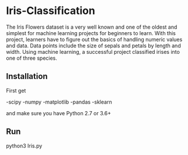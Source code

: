 # Iris-Classification

The Iris Flowers dataset is a very well known and one of the oldest and simplest for machine learning projects for beginners to learn. With this project, learners have to figure out the basics of handling numeric values and data. Data points include the size of sepals and petals by length and width. Using machine learning, a successful project classified irises into one of three species.

## Installation

First get

-scipy
-numpy
-matplotlib
-pandas
-sklearn

and make sure you have Python 2.7 or 3.6+

## Run

python3 Iris.py
